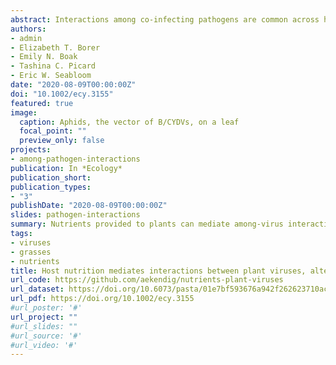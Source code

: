 ```yaml
---
abstract: Interactions among co‐infecting pathogens are common across host taxa and can affect infectious disease dynamics. Host nutrition can mediate these among‐pathogen interactions, altering the establishment and growth of pathogens within hosts. It is unclear, however, how nutrition‐mediated among‐pathogen interactions affect transmission and the spread of disease through populations. We manipulated the nitrogen (N) and phosphorus (P) supplies to oat plants in growth chambers and evaluated interactions between two aphid‐vectored Barley and Cereal Yellow Dwarf Viruses, PAV and RPV. We quantified the effect of each virus on the other’s establishment, within‐plant density, and transmission. Co‐inoculation significantly increased PAV density when N and P supplies were low and tended to increase RPV density when N supply was high. Co‐infection increased PAV transmission when N and P supplies were low and tended to increase RPV transmission when N supply was high. Despite the parallels between the effects of among‐pathogen interactions on density and transmission, changes in virus density only partially explained changes in transmission, suggesting that virus density–independent processes contribute to transmission. A mathematical model describing the spread of two viruses through a plant population, parameterized with empirically derived transmission values, demonstrated that nutrition‐mediated among‐pathogen interactions could affect disease spread. Interactions that altered transmission through virus density–independent processes determined overall disease dynamics. Our work suggests that host nutrition alters disease spread through among‐pathogen interactions that modify transmission.
authors:
- admin
- Elizabeth T. Borer  
- Emily N. Boak  
- Tashina C. Picard  
- Eric W. Seabloom
date: "2020-08-09T00:00:00Z"
doi: "10.1002/ecy.3155"
featured: true
image:
  caption: Aphids, the vector of B/CYDVs, on a leaf
  focal_point: ""
  preview_only: false
projects:
- among-pathogen-interactions
publication: In *Ecology*
publication_short:
publication_types:
- "3"
publishDate: "2020-08-09T00:00:00Z"
slides: pathogen-interactions
summary: Nutrients provided to plants can mediate among-virus interactions and transmission to new plants.
tags:
- viruses
- grasses
- nutrients
title: Host nutrition mediates interactions between plant viruses, altering transmission and predicted disease spread
url_code: https://github.com/aekendig/nutrients-plant-viruses
url_dataset: https://doi.org/10.6073/pasta/01e7bf593676a942f262623710acba13
url_pdf: https://doi.org/10.1002/ecy.3155
#url_poster: '#'
url_project: ""
#url_slides: ""
#url_source: '#'
#url_video: '#'
---
```


